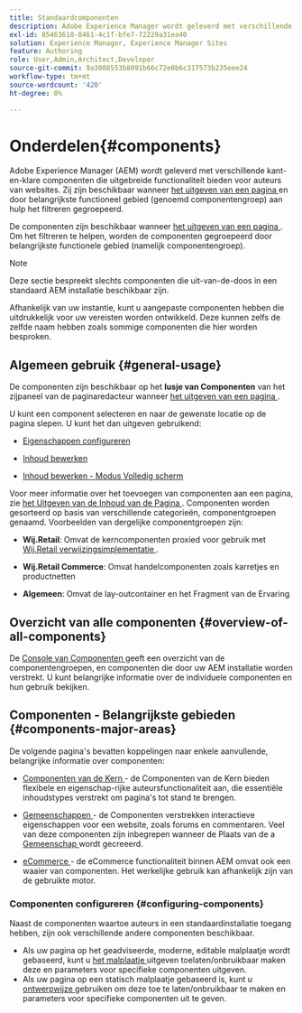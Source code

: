 ```yaml
---
title: Standaardcomponenten
description: Adobe Experience Manager wordt geleverd met verschillende kant-en-klare componenten die uitgebreide functionaliteit bieden voor auteurs van websites.
exl-id: 85463610-8461-4c1f-bfe7-72229a31ea40
solution: Experience Manager, Experience Manager Sites
feature: Authoring
role: User,Admin,Architect,Developer
source-git-commit: 9a3008553b8091b66c72e0b6c317573b235eee24
workflow-type: tm+mt
source-wordcount: '420'
ht-degree: 0%

---
```


# Onderdelen{#components}

Adobe Experience Manager (AEM) wordt geleverd met verschillende kant-en-klare componenten die uitgebreide functionaliteit bieden voor auteurs van websites. Zij zijn beschikbaar wanneer [ het uitgeven van een pagina ](/help/sites-authoring/editing-content.md) en door belangrijkste functioneel gebied (genoemd componentengroep) aan hulp het filtreren gegroepeerd.

De componenten zijn beschikbaar wanneer [ het uitgeven van een pagina ](/help/sites-authoring/editing-content.md). Om het filtreren te helpen, worden de componenten gegroepeerd door belangrijkste functionele gebied (namelijk componentengroep).

>[!NOTE]
>
>Deze sectie bespreekt slechts componenten die uit-van-de-doos in een standaard AEM installatie beschikbaar zijn.
>
>Afhankelijk van uw instantie, kunt u aangepaste componenten hebben die uitdrukkelijk voor uw vereisten worden ontwikkeld. Deze kunnen zelfs de zelfde naam hebben zoals sommige componenten die hier worden besproken.

## Algemeen gebruik {#general-usage}

De componenten zijn beschikbaar op het **lusje van Componenten** van het zijpaneel van de paginaredacteur wanneer [ het uitgeven van een pagina ](/help/sites-authoring/editing-content.md).

U kunt een component selecteren en naar de gewenste locatie op de pagina slepen. U kunt het dan uitgeven gebruikend:

* [Eigenschappen configureren](/help/sites-authoring/editing-page-properties.md)
* [Inhoud bewerken](/help/sites-authoring/editing-content.md)

* [Inhoud bewerken - Modus Volledig scherm](/help/sites-authoring/editing-content.md#edit-content-full-screen-mode)

Voor meer informatie over het toevoegen van componenten aan een pagina, zie [ het Uitgeven van de Inhoud van de Pagina ](/help/sites-authoring/editing-content.md).
Componenten worden gesorteerd op basis van verschillende categorieën, componentgroepen genaamd. Voorbeelden van dergelijke componentgroepen zijn:

* **Wij.Retail**: Omvat de kerncomponenten proxied voor gebruik met [ Wij.Retail verwijzingsimplementatie ](/help/sites-developing/we-retail.md).

* **Wij.Retail Commerce**: Omvat handelcomponenten zoals karretjes en productnetten

* **Algemeen**: Omvat de lay-outcontainer en het Fragment van de Ervaring

## Overzicht van alle componenten {#overview-of-all-components}

De [ Console van Componenten ](/help/sites-authoring/default-components-console.md) geeft een overzicht van de componentengroepen, en componenten die door uw AEM installatie worden verstrekt. U kunt belangrijke informatie over de individuele componenten en hun gebruik bekijken.

## Componenten - Belangrijkste gebieden {#components-major-areas}

De volgende pagina&#39;s bevatten koppelingen naar enkele aanvullende, belangrijke informatie over componenten:

* [ Componenten van de Kern ](https://experienceleague.adobe.com/docs/experience-manager-core-components/using/introduction.html?lang=nl-NL) - de Componenten van de Kern bieden flexibele en eigenschap-rijke auteursfunctionaliteit aan, die essentiële inhoudstypes verstrekt om pagina&#39;s tot stand te brengen.

* [ Gemeenschappen ](/help/communities/author-communities.md) - de Componenten verstrekken interactieve eigenschappen voor een website, zoals forums en commentaren. Veel van deze componenten zijn inbegrepen wanneer de Plaats van de a [ Gemeenschap ](/help/communities/overview.md) wordt gecreeerd.

* [ eCommerce ](/help/commerce/cif-classic/administering/ecommerce.md) - de eCommerce functionaliteit binnen AEM omvat ook een waaier van componenten. Het werkelijke gebruik kan afhankelijk zijn van de gebruikte motor.

### Componenten configureren {#configuring-components}

Naast de componenten waartoe auteurs in een standaardinstallatie toegang hebben, zijn ook verschillende andere componenten beschikbaar.

* Als uw pagina op het geadviseerde, moderne, editable malplaatje wordt gebaseerd, kunt u [ het malplaatje ](/help/sites-authoring/templates.md) uitgeven toelaten/onbruikbaar maken deze en parameters voor specifieke componenten uitgeven.
* Als uw pagina op een statisch malplaatje gebaseerd is, kunt u [ ontwerpwijze ](/help/sites-authoring/default-components-designmode.md#enable-disable-components) gebruiken om deze toe te laten/onbruikbaar te maken en parameters voor specifieke componenten uit te geven.
